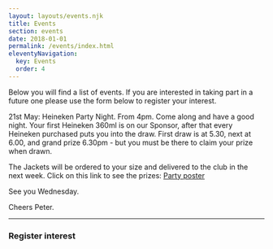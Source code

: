 ```yaml
---
layout: layouts/events.njk
title: Events
section: events
date: 2018-01-01
permalink: /events/index.html
eleventyNavigation:
  key: Events
  order: 4
---
```

Below you will find a list of events. If you are interested in taking part in a future one please use the form below to register your interest.

<div class="event-box">
<span class="event-heading">21st May: Heineken Party Night.</span> From 4pm. Come along and have a good night. Your first Heineken 360ml is on our Sponsor, after that every Heineken purchased puts you into the draw. First draw is at 5.30, next at 6.00, and grand prize 6.30pm - but you must be there to claim your prize when drawn. 

The Jackets will be ordered to your size and delivered to the club in the next week. Click on this link to see the prizes: [Party poster](https://drive.google.com/file/d/1KVtEoPm_u0Fv98a81O8Fh-4AchrTwBTg/view?usp=sharing)

See you Wednesday.

Cheers Peter.

</div>

- - -

### Register interest